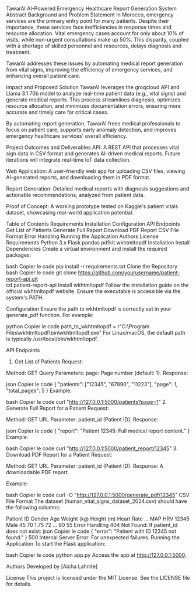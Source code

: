 TawarAI
AI-Powered Emergency Healthcare Report Generation System
Abstract
Background and Problem Statement
In Morocco, emergency services are the primary entry point for many patients. Despite their importance, these services face inefficiencies in response times and resource allocation. Vital emergency cases account for only about 10% of visits, while non-urgent consultations make up 50%. This disparity, coupled with a shortage of skilled personnel and resources, delays diagnosis and treatment.

TawarAI addresses these issues by automating medical report generation from vital signs, improving the efficiency of emergency services, and enhancing overall patient care.

Impact and Proposed Solution
TawarAI leverages the groqcloud API and Llama 3.1 70b model to analyze real-time patient data (e.g., vital signs) and generate medical reports. This process streamlines diagnosis, optimizes resource allocation, and minimizes documentation errors, ensuring more accurate and timely care for critical cases.

By automating report generation, TawarAI frees medical professionals to focus on patient care, supports early anomaly detection, and improves emergency healthcare services' overall efficiency.

Project Outcomes and Deliverables
API:
A REST API that processes vital sign data in CSV format and generates AI-driven medical reports. Future iterations will integrate real-time IoT data collection.

Web Application:
A user-friendly web app for uploading CSV files, viewing AI-generated reports, and downloading them in PDF format.

Report Generation:
Detailed medical reports with diagnosis suggestions and actionable recommendations, analyzed from patient data.

Proof of Concept:
A working prototype tested on Kaggle's patient vitals dataset, showcasing real-world application potential.

Table of Contents
Requirements
Installation
Configuration
API Endpoints
Get List of Patients
Generate Full Report
Download PDF Report
CSV File Format
Error Handling
Running the Application
Authors
License
Requirements
Python 3.x
Flask
pandas
pdfkit
wkhtmltopdf
Installation
Install Dependencies
Create a virtual environment and install the required packages:

bash
Copier le code
pip install -r requirements.txt
Clone the Repository
bash
Copier le code
git clone https://github.com/yourusername/patient-report-api.git  
cd patient-report-api
Install wkhtmltopdf
Follow the installation guide on the official wkhtmltopdf website. Ensure the executable is accessible via the system's PATH.

Configuration
Ensure the path to wkhtmltopdf is correctly set in your generate_pdf function. For example:

python
Copier le code
path_to_wkhtmltopdf = r"C:\Program Files\wkhtmltopdf\bin\wkhtmltopdf.exe"
For Linux/macOS, the default path is typically /usr/local/bin/wkhtmltopdf.

API Endpoints
1. Get List of Patients
Request:

Method: GET
Query Parameters:
page: Page number (default: 1).
Response:

json
Copier le code
{
  "patients": ["12345", "67890", "11223"],
  "page": 1,
  "total_pages": 5
}
Example:

bash
Copier le code
curl "http://127.0.0.1:5000/patients?page=1"
2. Generate Full Report for a Patient
Request:

Method: GET
URL Parameter: patient_id (Patient ID).
Response:

json
Copier le code
{
  "report": "Patient 12345: Full medical report content."
}
Example:

bash
Copier le code
curl "http://127.0.0.1:5000/patient_report/12345"
3. Download PDF Report for a Patient
Request:

Method: GET
URL Parameter: patient_id (Patient ID).
Response:
A downloadable PDF report.

Example:

bash
Copier le code
curl -O "http://127.0.0.1:5000/generate_pdf/12345"
CSV File Format
The dataset (human_vital_signs_dataset_2024.csv) should have the following columns:

Patient ID	Gender	Age	Weight (kg)	Height (m)	Heart Rate	...	MAP	HRV
12345	Male	45	70	1.75	72	...	90	55
Error Handling
404 Not Found: If patient_id does not exist:
json
Copier le code
{
  "error": "Patient with ID 12345 not found."
}
500 Internal Server Error: For unexpected failures.
Running the Application
To start the Flask application:

bash
Copier le code
python app.py
Access the app at http://127.0.0.1:5000.

Authors
Developed by [Aicha Lahnite]

License
This project is licensed under the MIT License. See the LICENSE file for details.
